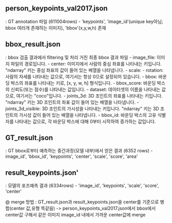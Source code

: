 ## person_keypoints_val2017.json
: GT annotation 파일 (611004rows)
    - 'keypoints', 'image_id'(unique key아님; bbox 여러개 존재하는 이미지), 'bbox'(x,y,w,h) 존재

## bbox_result.json
: bbox 검출 결과에서 filtering 및 처리 거친 최종 bbox 결과 파일
    - image_file: 이미지 파일의 경로입니다.
    - center: 이미지에서 사람의 중심 좌표를 나타내는 키입니다. "ndarray" 키는 중심 좌표의 값이 들어 있는 배열을 나타냅니다.
    - scale: 
    - rotation: 사람의 자세를 나타내는 값으로, 여기서는 항상 0으로 설정되어 있습니다.
    - bbox: 바운딩 박스의 좌표를 나타내는 키로, [x, y, w, h] 형식입니다.
    - bbox_score: 바운딩 박스의 신뢰도(또는 점수)를 나타내는 값입니다.
    - dataset: 데이터셋의 이름을 나타내는 값으로, 여기서는 "coco"입니다.
    - joints_3d: 3D 조인트의 좌표를 나타내는 키입니다. "ndarray" 키는 3D 조인트의 좌표 값이 들어 있는 배열을 나타냅니다.
    - joints_3d_visible: 3D 조인트의 가시성을 나타내는 키입니다. "ndarray" 키는 3D 조인트의 가시성 값이 들어 있는 배열을 나타냅니다.
    - bbox_id: 바운딩 박스의 고유 식별자를 나타내는 값으로, 각 바운딩 박스에 대해 0부터 시작하여 증가하는 값입니다.


## GT_result.json
: GT bbox로부터 예측하는 중간과정(모델 내부)에서 얻은 결과 (6352 rows)
    - image_id', 'bbox_id', 'keypoints', 'center', 'scale', 'score', 'area'

## result_keypoints.json' 
: 모델의 포즈예측 결과 (6334rows)
    - 'image_id', 'keypoints', 'scale', 'score', 'center'


@ merge 방법 : GT_result.json과 result_keypoints.json을 center를 기준으로 병합(center 값,유형 똑같음) 
-> person_keypoints_val2017.json에서 bbox에서 center값 구해서 같은 이미지 image_id 내에서 가까운 center값에 merge